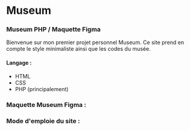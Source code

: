 # Museum
### Museum PHP / Maquette Figma


Bienvenue sur mon premier projet personnel Museum. Ce site prend en compte le style minimaliste ainsi que les codes du musée.


#### Langage :

  - HTML
  - CSS
  - PHP (principalement)
  

### Maquette Museum Figma :


### Mode d'emploie du site :

